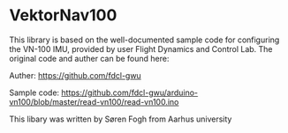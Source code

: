 # VektorNav100
This library is based on the well-documented sample code for configuring the VN-100 IMU, provided by user Flight Dynamics and Control Lab.
The original code and auther can be found here:

Auther: https://github.com/fdcl-gwu

Sample code: https://github.com/fdcl-gwu/arduino-vn100/blob/master/read-vn100/read-vn100.ino

This libary was written by Søren Fogh from Aarhus university 
